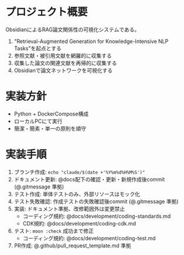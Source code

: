 # プロジェクト概要

ObsidianによるRAG論文関係性の可視化システムである。

1. "Retrieval-Augmented Generation for Knowledge-Intensive NLP Tasks"を起点とする
2. 参照文献・被引用文献を網羅的に収集する
3. 収集した論文の関連文献を再帰的に収集する
4. Obsidianで論文ネットワークを可視化する

# 実装方針

- Python + DockerCompose構成
- ローカルPCにて実行
- 簡潔・簡素・単一の原則を順守

# 実装手順

1. ブランチ作成: `echo "claude/$(date +'%Y%m%d%H%M%S')"`
2. ドキュメント更新: @docs配下の確認・更新・新規作成後commit (@.gitmessage 準拠)
3. テスト作成: 単体テストのみ、外部リソースはモック化
4. テスト失敗確認: 作成テストの失敗確認後commit (@.gitmessage 準拠)
5. 実装: ドキュメント準拠、改修範囲外は変更禁止
   - コーディング規約: @docs/development/coding-standards.md
   - CDK規約: @docs/development/coding-cdk.md
6. テスト: `moon :check` 成功まで修正
    - コーディング規約: @docs/development/coding-test.md
7. PR作成: @.github/pull_request_template.md 準拠
